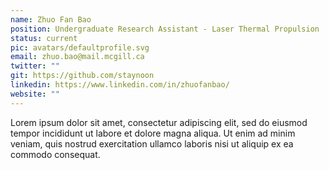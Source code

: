 ```yaml
---
name: Zhuo Fan Bao
position: Undergraduate Research Assistant - Laser Thermal Propulsion
status: current
pic: avatars/defaultprofile.svg
email: zhuo.bao@mail.mcgill.ca
twitter: ""
git: https://github.com/staynoon
linkedin: https://www.linkedin.com/in/zhuofanbao/
website: ""
---
```


Lorem ipsum dolor sit amet, consectetur adipiscing elit, sed do eiusmod tempor incididunt ut labore et dolore magna aliqua. Ut enim ad minim veniam, quis nostrud exercitation ullamco laboris nisi ut aliquip ex ea commodo consequat.